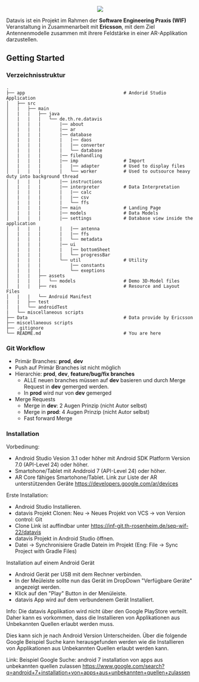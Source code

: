 <p align="center">
  <img src="https://inf-git.th-rosenheim.de/sep-wif-22/datavis/-/wikis/resources/datavis_logo.png" />
</p>

Datavis ist ein Projekt im Rahmen der **Software Engineering Praxis (WIF)** Veranstaltung in Zusammenarbeit mit **Ericsson**, mit dem Ziel Antennenmodelle zusammen mit ihrere Feldstärke in einer AR-Applikation darzustellen.

## Getting Started
### Verzeichnisstruktur
    .
    ├── app                                     # Andorid Studio Application
    │   ├── src
    │   |   ├── main
    │   |   |   ├── java
    │   |   |   |   └── de.th.re.datavis
    │   |   |   |       |── about
    │   |   |   |       |── ar             
    │   |   |   |       |── database                  
    │   |   |   |       |   |── daos
    │   |   |   |       |   |── converter
    │   |   |   |       |   └── database
    │   |   |   |       |── filehandling
    │   |   |   |       |── imp                 # Import
    │   |   |   |       |   |── adapter         # Used to display files
    │   |   |   |       |   └── worker          # Used to outsource heavy duty into background thread
    │   |   |   |       |── instructions
    │   |   |   |       |── interpreter         # Data Interpretation
    │   |   |   |       |   |── calc
    │   |   |   |       |   |── csv
    │   |   |   |       |   └── ffs
    │   |   |   |       |── main                # Landing Page   
    │   |   |   |       |── models              # Data Models 
    │   |   |   |       |── settings            # Database view inside the application
    │   |   |   |       |   |── antenna
    │   |   |   |       |   |── ffs
    │   |   |   |       |   └── metadata
    │   |   |   |       |── ui      
    │   |   |   |       |   |── bottomSheet         
    │   |   |   |       |   └── progressBar  
    │   |   |   |       └── util                # Utility
    │   |   |   |           |── constants
    │   |   |   |           └── exeptions
    │   |   |   ├── assets           
    │   |   |   |   └── models                  # Demo 3D-Model files           
    │   |   |   ├── res                         # Resource and Layout Files
    │   |   |   └── Android Manifest 
    |   |   ├── test
    │   |   └── androidTest
    |   └── miscellaneous scripts
    ├── Data                                    # Data provide by Ericsson
    ├── miscellaneous scripts
    ├── .gitignore
    └── README.md                               # You are here

### Git Workflow
- Primär Branches: **prod**, **dev**
- Push auf Primär Branches ist nicht möglich
- Hierarchie: **prod**, **dev**, **feature/bug/fix branches**
  - ALLE neuen branches müssen auf **dev** basieren und durch Merge Request in **dev** gemerged werden.
  - In **prod** wird nur von **dev** gemerged
- Merge Requests
  - Merge in **dev**: 2 Augen Prinzip (nicht Autor selbst)
  - Merge in **prod**: 4 Augen Prinzip (nicht Autor selbst)
  - Fast forward Merge

### Installation

Vorbedinung: 
- Android Studio Vesion 3.1 oder höher mit Android SDK Platform Version 7.0 (API-Level 24) oder höher.
- Smartohone/Tablet mit Anddroid 7 (API-Level 24) oder höher.  
- AR Core fähiges Smartohone/Tablet. Link zur Liste der AR unterstützenden Geräte  https://developers.google.com/ar/devices

Erste Installation: 
- Android Studio Installieren. 
- datavis Projekt Clonen: Neu -> Neues Projekt von VCS -> von Version control: Git 
- Clone Link ist auffindbar unter https://inf-git.th-rosenheim.de/sep-wif-22/datavis 
- datavis Projekt in Android Studio öffnen. 
- Datei -> Synchronisiere Gradle Datein im Projekt (Eng: File -> Sync Project with Gradle Files)


Installation auf einem Android Gerät
- Android Gerät per USB mit dem Rechner verbinden. 
- In der Meüleiste sollte nun das Gerät im DropDown "Verfügbare Geräte" angezeigt werden. 
- Klick auf den "Play" Button in der Menüleiste. 
- datavis App wird auf dem verbundenem Gerät Installiert. 

Info: 
Die datavis Applikation wird nicht über den Google PlayStore verteilt. 
Daher kann es vorkommen, dass die Installieren von Applikationen aus Unbekannten Quellen erlaubt werden muss.

Dies kann sich je nach Android Version Unterscheiden. 
Über die folgende Google Beispiel Suche kann herausgefunden werden wie 
die Installieren von Applikationen aus Unbekannten Quellen erlaubt werden kann.

Link: Beispiel Google Suche: android 7 installation von apps aus unbekannten quellen zulassen
https://www.google.com/search?q=android+7+installation+von+apps+aus+unbekannten+quellen+zulassen

